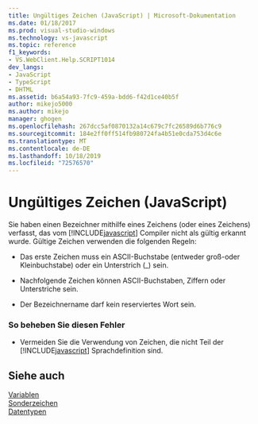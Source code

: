 ```yaml
---
title: Ungültiges Zeichen (JavaScript) | Microsoft-Dokumentation
ms.date: 01/18/2017
ms.prod: visual-studio-windows
ms.technology: vs-javascript
ms.topic: reference
f1_keywords:
- VS.WebClient.Help.SCRIPT1014
dev_langs:
- JavaScript
- TypeScript
- DHTML
ms.assetid: b6a54a93-7fc9-459a-bdd6-f42d1ce40b5f
author: mikejo5000
ms.author: mikejo
manager: ghogen
ms.openlocfilehash: 267dcc5af0870132a14c679c7fc26589d6b776c9
ms.sourcegitcommit: 184e2ff0ff514fb980724fa4b51e0cda753d4c6e
ms.translationtype: MT
ms.contentlocale: de-DE
ms.lasthandoff: 10/18/2019
ms.locfileid: "72576570"
---
```

# <a name="invalid-character-javascript"></a>Ungültiges Zeichen (JavaScript)
Sie haben einen Bezeichner mithilfe eines Zeichens (oder eines Zeichens) verfasst, das vom [!INCLUDE[javascript](../../javascript/includes/javascript-md.md)] Compiler nicht als gültig erkannt wurde. Gültige Zeichen verwenden die folgenden Regeln:  
  
- Das erste Zeichen muss ein ASCII-Buchstabe (entweder groß-oder Kleinbuchstabe) oder ein Unterstrich (_) sein.  
  
- Nachfolgende Zeichen können ASCII-Buchstaben, Ziffern oder Unterstriche sein.  
  
- Der Bezeichnername darf kein reserviertes Wort sein.  
  
### <a name="to-correct-this-error"></a>So beheben Sie diesen Fehler  
  
- Vermeiden Sie die Verwendung von Zeichen, die nicht Teil der [!INCLUDE[javascript](../../javascript/includes/javascript-md.md)] Sprachdefinition sind.  
  
## <a name="see-also"></a>Siehe auch  
 [Variablen](../../javascript/variables-javascript.md)    
 [Sonderzeichen](../../javascript/advanced/special-characters-javascript.md)    
 [Datentypen](../../javascript/data-types-javascript.md)